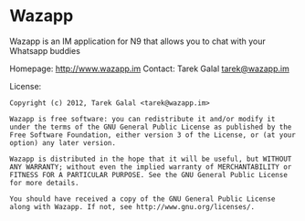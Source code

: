 Wazapp
======

Wazapp is an IM application for N9 that allows you to chat with your Whatsapp buddies

Homepage: http://www.wazapp.im
Contact: Tarek Galal <tarek@wazapp.im>

License:

	Copyright (c) 2012, Tarek Galal <tarek@wazapp.im>

	Wazapp is free software: you can redistribute it and/or modify it under the terms of the GNU General Public License as published by the Free Software Foundation, either version 3 of the License, or (at your option) any later version.

	Wazapp is distributed in the hope that it will be useful, but WITHOUT ANY WARRANTY; without even the implied warranty of MERCHANTABILITY or FITNESS FOR A PARTICULAR PURPOSE. See the GNU General Public License for more details.

	You should have received a copy of the GNU General Public License along with Wazapp. If not, see http://www.gnu.org/licenses/.
